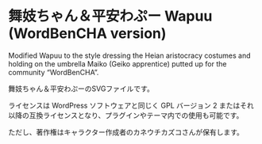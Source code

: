 舞妓ちゃん＆平安わぷー Wapuu (WordBenCHA version)
=====

Modified Wapuu to the style dressing the Heian aristocracy costumes and holding on the umbrella Maiko (Geiko apprentice) putted up for the community “WordBenCHA”.

舞妓ちゃん＆平安わぷーのSVGファイルです。

ライセンスは WordPress ソフトウェアと同じく GPL バージョン 2 またはそれ以降の互換ライセンスとなり、プラグインやテーマ内での使用も可能です。

ただし、著作権はキャラクター作成者のカネウチカズコさんが保有します。
